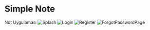 # Simple Note
 Not Uygulaması
![Splash](https://user-images.githubusercontent.com/101592634/232333689-6c406997-c29e-4773-a1cd-16f72389cbb2.png) ![Login](https://user-images.githubusercontent.com/101592634/232333698-118fe85b-c5bf-4140-8e91-182af9b25efd.png) ![Register](https://user-images.githubusercontent.com/101592634/232333701-5ba88135-8435-4c5f-af8b-09c03389f4b5.png) ![ForgotPasswordPage](https://user-images.githubusercontent.com/101592634/232333801-93cffc5f-833e-4fc2-ac65-dd34209ae80d.png)








